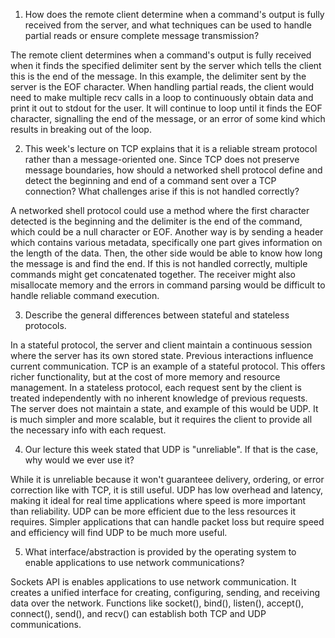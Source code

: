 1. How does the remote client determine when a command's output is fully received from the server, and what techniques can be used to handle partial reads or ensure complete message transmission?

The remote client determines when a command's output is fully received when it finds the specified delimiter sent by the server which tells the client this is the end of the message. In this example, the delimiter sent by the server is the EOF character. When handling partial reads, the client would need to make multiple recv calls in a loop to continuously obtain data and print it out to stdout for the user. It will continue to loop until it finds the EOF character, signalling the end of the message, or an error of some kind which results in breaking out of the loop.

2. This week's lecture on TCP explains that it is a reliable stream protocol rather than a message-oriented one. Since TCP does not preserve message boundaries, how should a networked shell protocol define and detect the beginning and end of a command sent over a TCP connection? What challenges arise if this is not handled correctly?

A networked shell protocol could use a method where the first character detected is the beginning and the delimiter is the end of the command, which could be a null character or EOF. Another way is by sending a header which contains various metadata, specifically one part gives information on the length of the data. Then, the other side would be able to know how long the message is and find the end. If this is not handled correctly, multiple commands might get concatenated together. The receiver might also misallocate memory and the errors in command parsing would be difficult to handle reliable command execution.

3. Describe the general differences between stateful and stateless protocols.

In a stateful protocol, the server and client maintain a continuous session where the server has its own stored state. Previous interactions influence current communication. TCP is an example of a stateful protocol. This offers richer functionality, but at the cost of more memory and resource management. In a stateless protocol, each request sent by the client is treated independently with no inherent knowledge of previous requests. The server does not maintain a state, and example of this would be UDP. It is much simpler and more scalable, but it requires the client to provide all the necessary info with each request.

4. Our lecture this week stated that UDP is "unreliable". If that is the case, why would we ever use it?

While it is unreliable because it won't guaranteee delivery, ordering, or error correction like with TCP, it is still useful. UDP has low overhead and latency, making it ideal for real time applications where speed is more important than reliability. UDP can be more efficient due to the less resources it requires. Simpler applications that can handle packet loss but require speed and efficiency will find UDP to be much more useful.

5. What interface/abstraction is provided by the operating system to enable applications to use network communications?

Sockets API is enables applications to use network communication. It creates a unified interface for creating, configuring, sending, and receiving data over the network. Functions like socket(), bind(), listen(), accept(), connect(), send(), and recv() can establish both TCP and UDP communications.